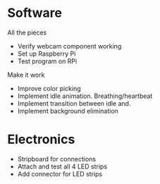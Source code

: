 
# Software

All the pieces

* Verify webcam component working
* Set up Raspberry Pi
* Test program on RPi

Make it work

* Improve color picking
* Implement idle animation. Breathing/heartbeat 
* Implement transition between idle and.
* Implement background elimination

# Electronics

* Stripboard for connections
* Attach and test all 4 LED strips
* Add connector for LED strips

